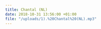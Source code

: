 ```yaml
---
title: Chantal (NL)
date: 2018-10-31 13:56:00 +01:00
file: "/uploads/1).%20Chantal%20(NL).mp3"
---
```


